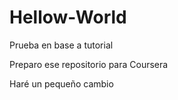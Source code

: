 # Hellow-World
Prueba en base a tutorial

Preparo ese repositorio para Coursera

Haré un pequeño cambio
